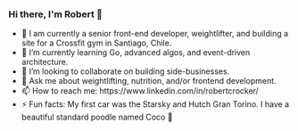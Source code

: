 ### Hi there, I'm Robert 👋

<ul>
  <li>🔭 I am currently a senior front-end developer, weightlifter, and building a site for a Crossfit gym in Santiago, Chile.</li>
  <li>🌱 I’m currently learning Go, advanced algos, and event-driven architecture.</li>
  <li>👯 I’m looking to collaborate on building side-businesses.</li>
  <li>💬 Ask me about weightlifting, nutrition, and/or frontend development.</li>
  <li>📫 How to reach me: https://www.linkedin.com/in/robertcrocker/</li>
  <li>⚡ Fun facts: My first car was the Starsky and Hutch Gran Torino. I have a beautiful standard poodle named Coco 🐩</li>
</ul>
